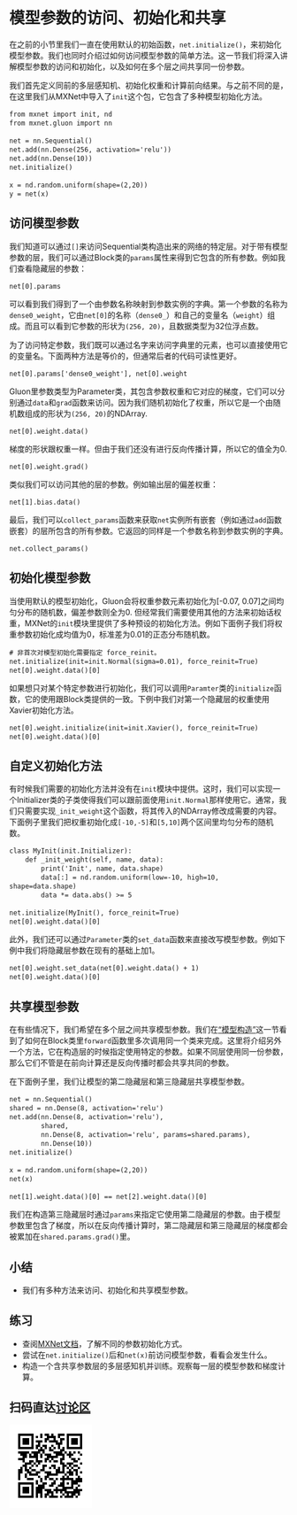 # 模型参数的访问、初始化和共享

在之前的小节里我们一直在使用默认的初始函数，`net.initialize()`，来初始化模型参数。我们也同时介绍过如何访问模型参数的简单方法。这一节我们将深入讲解模型参数的访问和初始化，以及如何在多个层之间共享同一份参数。

我们首先定义同前的多层感知机、初始化权重和计算前向结果。与之前不同的是，在这里我们从MXNet中导入了`init`这个包，它包含了多种模型初始化方法。

```{.python .input  n=1}
from mxnet import init, nd
from mxnet.gluon import nn

net = nn.Sequential()
net.add(nn.Dense(256, activation='relu'))
net.add(nn.Dense(10))
net.initialize()

x = nd.random.uniform(shape=(2,20))
y = net(x)
```

## 访问模型参数

我们知道可以通过`[]`来访问Sequential类构造出来的网络的特定层。对于带有模型参数的层，我们可以通过Block类的`params`属性来得到它包含的所有参数。例如我们查看隐藏层的参数：

```{.python .input  n=2}
net[0].params
```

可以看到我们得到了一个由参数名称映射到参数实例的字典。第一个参数的名称为`dense0_weight`，它由`net[0]`的名称（`dense0_`）和自己的变量名（`weight`）组成。而且可以看到它参数的形状为`(256, 20)`，且数据类型为32位浮点数。

为了访问特定参数，我们既可以通过名字来访问字典里的元素，也可以直接使用它的变量名。下面两种方法是等价的，但通常后者的代码可读性更好。

```{.python .input  n=3}
net[0].params['dense0_weight'], net[0].weight
```

Gluon里参数类型为Parameter类，其包含参数权重和它对应的梯度，它们可以分别通过`data`和`grad`函数来访问。因为我们随机初始化了权重，所以它是一个由随机数组成的形状为`(256, 20)`的NDArray.

```{.python .input  n=4}
net[0].weight.data()
```

梯度的形状跟权重一样。但由于我们还没有进行反向传播计算，所以它的值全为0.

```{.python .input  n=5}
net[0].weight.grad()
```

类似我们可以访问其他的层的参数。例如输出层的偏差权重：

```{.python .input  n=6}
net[1].bias.data()
```

最后，我们可以`collect_params`函数来获取`net`实例所有嵌套（例如通过`add`函数嵌套）的层所包含的所有参数。它返回的同样是一个参数名称到参数实例的字典。

```{.python .input  n=11}
net.collect_params()
```

## 初始化模型参数

当使用默认的模型初始化，Gluon会将权重参数元素初始化为[-0.07, 0.07]之间均匀分布的随机数，偏差参数则全为0. 但经常我们需要使用其他的方法来初始话权重，MXNet的`init`模块里提供了多种预设的初始化方法。例如下面例子我们将权重参数初始化成均值为0，标准差为0.01的正态分布随机数。

```{.python .input  n=7}
# 非首次对模型初始化需要指定 force_reinit。
net.initialize(init=init.Normal(sigma=0.01), force_reinit=True)
net[0].weight.data()[0]
```

如果想只对某个特定参数进行初始化，我们可以调用`Paramter`类的`initialize`函数，它的使用跟Block类提供的一致。下例中我们对第一个隐藏层的权重使用Xavier初始化方法。

```{.python .input  n=8}
net[0].weight.initialize(init=init.Xavier(), force_reinit=True)
net[0].weight.data()[0]
```

## 自定义初始化方法

有时候我们需要的初始化方法并没有在`init`模块中提供。这时，我们可以实现一个Initializer类的子类使得我们可以跟前面使用`init.Normal`那样使用它。通常，我们只需要实现`_init_weight`这个函数，将其传入的NDArray修改成需要的内容。下面例子里我们把权重初始化成`[-10,-5]`和`[5,10]`两个区间里均匀分布的随机数。

```{.python .input  n=9}
class MyInit(init.Initializer):
    def _init_weight(self, name, data):
        print('Init', name, data.shape)
        data[:] = nd.random.uniform(low=-10, high=10, shape=data.shape)
        data *= data.abs() >= 5

net.initialize(MyInit(), force_reinit=True)
net[0].weight.data()[0]
```

此外，我们还可以通过`Parameter`类的`set_data`函数来直接改写模型参数。例如下例中我们将隐藏层参数在现有的基础上加1。

```{.python .input  n=10}
net[0].weight.set_data(net[0].weight.data() + 1)
net[0].weight.data()[0]
```

## 共享模型参数

在有些情况下，我们希望在多个层之间共享模型参数。我们在[“模型构造”](./block.md)这一节看到了如何在Block类里`forward`函数里多次调用同一个类来完成。这里将介绍另外一个方法，它在构造层的时候指定使用特定的参数。如果不同层使用同一份参数，那么它们不管是在前向计算还是反向传播时都会共享共同的参数。

在下面例子里，我们让模型的第二隐藏层和第三隐藏层共享模型参数。

```{.python .input}
net = nn.Sequential()
shared = nn.Dense(8, activation='relu')
net.add(nn.Dense(8, activation='relu'),
        shared,
        nn.Dense(8, activation='relu', params=shared.params),
        nn.Dense(10))
net.initialize()

x = nd.random.uniform(shape=(2,20))
net(x)

net[1].weight.data()[0] == net[2].weight.data()[0]
```

我们在构造第三隐藏层时通过`params`来指定它使用第二隐藏层的参数。由于模型参数里包含了梯度，所以在反向传播计算时，第二隐藏层和第三隐藏层的梯度都会被累加在`shared.params.grad()`里。


## 小结

* 我们有多种方法来访问、初始化和共享模型参数。

## 练习

* 查阅[MXNet文档](https://mxnet.incubator.apache.org/api/python/model.html#initializer-api-reference)，了解不同的参数初始化方式。
* 尝试在`net.initialize()`后和`net(x)`前访问模型参数，看看会发生什么。
* 构造一个含共享参数层的多层感知机并训练。观察每一层的模型参数和梯度计算。

## 扫码直达[讨论区](https://discuss.gluon.ai/t/topic/987)

![](../img/qr_parameters.svg)
